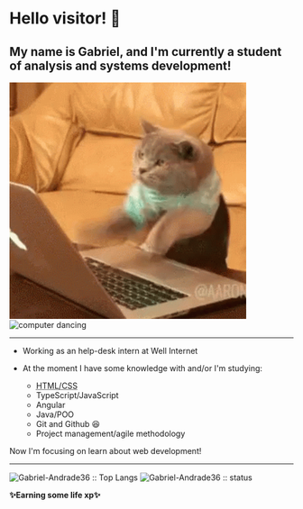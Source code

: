 <h1>Hello visitor! 👀</h1>

<h2>My name is <a href="https://www.linkedin.com/in/gabriel-andrade-corrêa-b5463918a/" target="_blank" rel="external" style=text-decoration:none>Gabriel</a>, and I'm currently a student of analysis and systems development!</h2>


<div style=display inline-block>

<img src="https://github.com/Gabriel-Andrade36/Gabriel-Andrade36/blob/main/cat.gif" alt="cat coding" height="420" width="420" align="center" >

<img src="https://github.com/Gabriel-Andrade36/Gabriel-Andrade36/blob/main/computer.gif" alt="computer dancing" height="420" width="420" align="center">
</div>
<hr>

- Working as an help-desk intern at <a href ="https://www.linkedin.com/company/well-internet" target="_blank" rel="external" style=text-decoration:none>Well Internet</a>

- At the moment I have some knowledge with and/or I'm studying:
  - <abbr title="Currently studying at 'Curso em vídeo' online course"> HTML/CSS </abrr>
  - <abrr title="Studying by myself, and soon I'll take a course about it"> TypeScript/JavaScript </abrr>
  - <abrr title="Currently learning while I'm doing my portfolio">Angular</abrr>
  - <abrr title="Currently studying at 'Curso em vídeo' online course and at college">Java/POO</abbr>
  - <abrr title="I did an introductory online course at 'Digital Inovvation One' and I keep  practicing and learning by myself">Git and Github</abbr>  😆
  - <abrr title="I did a online course about it at Unieducar and I have contact with scrum and kanban at my job">Project management/agile methodology


Now I'm focusing on learn about web development!
<hr>

<div style=display inline-block>
<img src="https://github-readme-stats.vercel.app/api/top-langs/?username=Gabriel-Andrade36&layout=compact&theme=highcontrast" alt="Gabriel-Andrade36 :: Top Langs" height="200" width="390" align="center">
<img src="https://github-readme-stats.vercel.app/api?username=Gabriel-Andrade36&hide=prs,issues&count_private=true&show_icons=true&theme=highcontrast" alt="Gabriel-Andrade36 :: status" height="190" width="515" align="center">
 </div>
 


<p align="left"><Strong>✨Earning some life xp✨</Strong></p>

